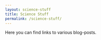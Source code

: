 ```yaml
---
layout: science-stuff
title: Science Stuff
permalink: /science-stuff/
---
```


Here you can find links to various blog-posts.

